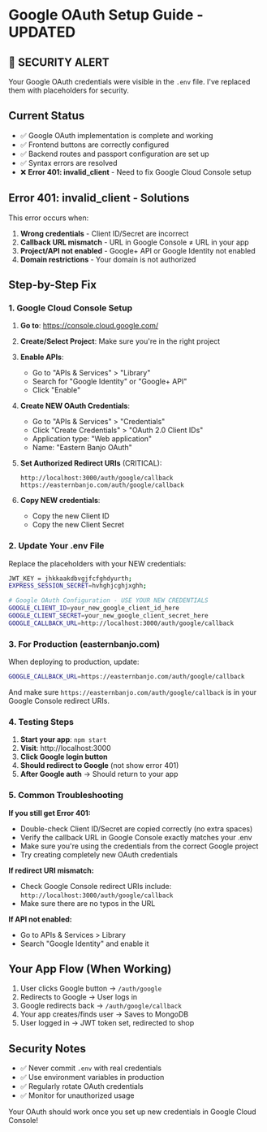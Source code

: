 # Google OAuth Setup Guide - UPDATED

## 🚨 SECURITY ALERT
Your Google OAuth credentials were visible in the `.env` file. I've replaced them with placeholders for security.

## Current Status
- ✅ Google OAuth implementation is complete and working
- ✅ Frontend buttons are correctly configured
- ✅ Backend routes and passport configuration are set up
- ✅ Syntax errors are resolved
- ❌ **Error 401: invalid_client** - Need to fix Google Cloud Console setup

## Error 401: invalid_client - Solutions

This error occurs when:
1. **Wrong credentials** - Client ID/Secret are incorrect
2. **Callback URL mismatch** - URL in Google Console ≠ URL in your app
3. **Project/API not enabled** - Google+ API or Google Identity not enabled
4. **Domain restrictions** - Your domain is not authorized

## Step-by-Step Fix

### 1. Google Cloud Console Setup

1. **Go to**: https://console.cloud.google.com/
2. **Create/Select Project**: Make sure you're in the right project
3. **Enable APIs**:
   - Go to "APIs & Services" > "Library"
   - Search for "Google Identity" or "Google+ API"
   - Click "Enable"

4. **Create NEW OAuth Credentials**:
   - Go to "APIs & Services" > "Credentials"
   - Click "Create Credentials" > "OAuth 2.0 Client IDs"
   - Application type: "Web application"
   - Name: "Eastern Banjo OAuth"

5. **Set Authorized Redirect URIs** (CRITICAL):
   ```
   http://localhost:3000/auth/google/callback
   https://easternbanjo.com/auth/google/callback
   ```

6. **Copy NEW credentials**:
   - Copy the new Client ID
   - Copy the new Client Secret

### 2. Update Your .env File

Replace the placeholders with your NEW credentials:

```bash
JWT_KEY = jhkkaakdbvgjfcfghdyurth;
EXPRESS_SESSION_SECRET=hvhghjcghjxghh;

# Google OAuth Configuration - USE YOUR NEW CREDENTIALS
GOOGLE_CLIENT_ID=your_new_google_client_id_here
GOOGLE_CLIENT_SECRET=your_new_google_client_secret_here
GOOGLE_CALLBACK_URL=http://localhost:3000/auth/google/callback
```

### 3. For Production (easternbanjo.com)

When deploying to production, update:
```bash
GOOGLE_CALLBACK_URL=https://easternbanjo.com/auth/google/callback
```

And make sure `https://easternbanjo.com/auth/google/callback` is in your Google Console redirect URIs.

### 4. Testing Steps

1. **Start your app**: `npm start`
2. **Visit**: http://localhost:3000
3. **Click Google login button**
4. **Should redirect to Google** (not show error 401)
5. **After Google auth** → Should return to your app

### 5. Common Troubleshooting

**If you still get Error 401:**
- Double-check Client ID/Secret are copied correctly (no extra spaces)
- Verify the callback URL in Google Console exactly matches your .env
- Make sure you're using the credentials from the correct Google project
- Try creating completely new OAuth credentials

**If redirect URI mismatch:**
- Check Google Console redirect URIs include: `http://localhost:3000/auth/google/callback`
- Make sure there are no typos in the URL

**If API not enabled:**
- Go to APIs & Services > Library
- Search "Google Identity" and enable it

## Your App Flow (When Working)

1. User clicks Google button → `/auth/google`
2. Redirects to Google → User logs in
3. Google redirects back → `/auth/google/callback`
4. Your app creates/finds user → Saves to MongoDB
5. User logged in → JWT token set, redirected to shop

## Security Notes

- ✅ Never commit `.env` with real credentials
- ✅ Use environment variables in production
- ✅ Regularly rotate OAuth credentials
- ✅ Monitor for unauthorized usage

Your OAuth should work once you set up new credentials in Google Cloud Console!
